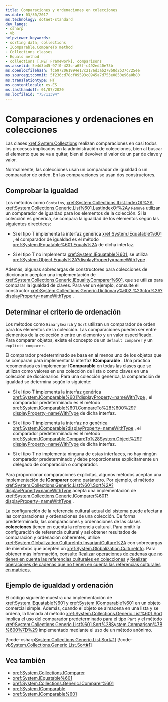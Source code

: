 ```yaml
---
title: Comparaciones y ordenaciones en colecciones
ms.date: 03/30/2017
ms.technology: dotnet-standard
dev_langs:
- csharp
- vb
helpviewer_keywords:
- sorting data, collections
- IComparable.CompareTo method
- Collections classes
- Equals method
- collections [.NET Framework], comparisons
ms.assetid: 5e4d3b45-97f0-423c-a65f-c492ed40e73b
ms.openlocfilehash: fc6972061994e17c2176d3ab278b8d2b37c725ee
ms.sourcegitcommit: 5f236cd78cf09593c8945a7d753e0850e96a0b80
ms.translationtype: HT
ms.contentlocale: es-ES
ms.lasthandoff: 01/07/2020
ms.locfileid: "75711394"
---
```

# <a name="comparisons-and-sorts-within-collections"></a>Comparaciones y ordenaciones en colecciones
Las clases <xref:System.Collections> realizan comparaciones en casi todos los procesos implicados en la administración de colecciones, bien al buscar el elemento que se va a quitar, bien al devolver el valor de un par de clave y valor.  
  
 Normalmente, las colecciones usan un comparador de igualdad o un comparador de orden. En las comparaciones se usan dos constructores.  
  
<a name="BKMK_Checkingforequality"></a>   
## <a name="checking-for-equality"></a>Comprobar la igualdad  
 Los métodos como `Contains`, <xref:System.Collections.IList.IndexOf%2A>, <xref:System.Collections.Generic.List%601.LastIndexOf%2A>y `Remove` utilizan un comparador de igualdad para los elementos de la colección. Si la colección es genérica, se compara la igualdad de los elementos según las siguientes directrices:  
  
- Si el tipo T implementa la interfaz genérica <xref:System.IEquatable%601> , el comparador de igualdad es el método <xref:System.IEquatable%601.Equals%2A> de dicha interfaz.  
  
- Si el tipo T no implementa <xref:System.IEquatable%601>, se utiliza <xref:System.Object.Equals%2A?displayProperty=nameWithType> .  
  
 Además, algunas sobrecargas de constructores para colecciones de diccionario aceptan una implementación de <xref:System.Collections.Generic.IEqualityComparer%601>, que se utiliza para comparar la igualdad de claves. Para ver un ejemplo, consulte el constructor <xref:System.Collections.Generic.Dictionary%602.%23ctor%2A?displayProperty=nameWithType> .  
  
<a name="BKMK_Determiningsortorder"></a>   
## <a name="determining-sort-order"></a>Determinar el criterio de ordenación  
 Los métodos como `BinarySearch` y `Sort` utilizan un comparador de orden para los elementos de la colección. Las comparaciones pueden ser entre elementos de la colección o entre un elemento y un valor especificado. Para comparar objetos, existe el concepto de un `default comparer` y un `explicit comparer`.  
  
 El comparador predeterminado se basa en al menos uno de los objetos que se comparan para implementar la interfaz **IComparable** . Una práctica recomendada es implementar **IComparable** en todas las clases que se utilizan como valores en una colección de lista o como claves en una colección de diccionarios. Para una colección genérica, la comparación de igualdad se determina según lo siguiente:  
  
- Si el tipo T implementa la interfaz genérica <xref:System.IComparable%601?displayProperty=nameWithType> , el comparador predeterminado es el método <xref:System.IComparable%601.CompareTo%28%600%29?displayProperty=nameWithType> de dicha interfaz.  
  
- Si el tipo T implementa la interfaz no genérica <xref:System.IComparable?displayProperty=nameWithType> , el comparador predeterminado es el método <xref:System.IComparable.CompareTo%28System.Object%29?displayProperty=nameWithType> de dicha interfaz.  
  
- Si el tipo T no implementa ninguna de estas interfaces, no hay ningún comparador predeterminado y debe proporcionarse explícitamente un delegado de comparación o comparador.  
  
 Para proporcionar comparaciones explícitas, algunos métodos aceptan una implementación de **IComparer** como parámetro. Por ejemplo, el método <xref:System.Collections.Generic.List%601.Sort%2A?displayProperty=nameWithType> acepta una implementación de <xref:System.Collections.Generic.IComparer%601?displayProperty=nameWithType> .  
  
 La configuración de la referencia cultural actual del sistema puede afectar a las comparaciones y ordenaciones de una colección. De forma predeterminada, las comparaciones y ordenaciones de las clases **colecciones** tienen en cuenta la referencia cultural. Para omitir la configuración de referencia cultural y así obtener resultados de comparación y ordenación coherentes, utilice <xref:System.Globalization.CultureInfo.InvariantCulture%2A> con sobrecargas de miembros que acepten un <xref:System.Globalization.CultureInfo>. Para obtener más información, consulte [Realizar operaciones de cadenas que no tienen en cuenta las referencias culturales en colecciones](../../../docs/standard/globalization-localization/performing-culture-insensitive-string-operations-in-collections.md) y [Realizar operaciones de cadenas que no tienen en cuenta las referencias culturales en matrices](../../../docs/standard/globalization-localization/performing-culture-insensitive-string-operations-in-arrays.md).  
  
<a name="BKMK_Equalityandsortexample"></a>   
## <a name="equality-and-sort-example"></a>Ejemplo de igualdad y ordenación  
 El código siguiente muestra una implementación de <xref:System.IEquatable%601> y <xref:System.IComparable%601> en un objeto comercial simple. Además, cuando el objeto se almacena en una lista y se ordena, la llamada al método <xref:System.Collections.Generic.List%601.Sort> implica el uso del comparador predeterminado para el tipo `Part` y el método <xref:System.Collections.Generic.List%601.Sort%28System.Comparison%7B%600%7D%29> implementado mediante el uso de un método anónimo.  
  
 [!code-csharp[System.Collections.Generic.List.Sort#1](../../../samples/snippets/csharp/VS_Snippets_CLR_System/system.collections.generic.list.sort/cs/program.cs#1)]
 [!code-vb[System.Collections.Generic.List.Sort#1](../../../samples/snippets/visualbasic/VS_Snippets_CLR_System/system.collections.generic.list.sort/vb/module1.vb#1)]  
  
## <a name="see-also"></a>Vea también

- <xref:System.Collections.IComparer>
- <xref:System.IEquatable%601>
- <xref:System.Collections.Generic.IComparer%601>
- <xref:System.IComparable>
- <xref:System.IComparable%601>
